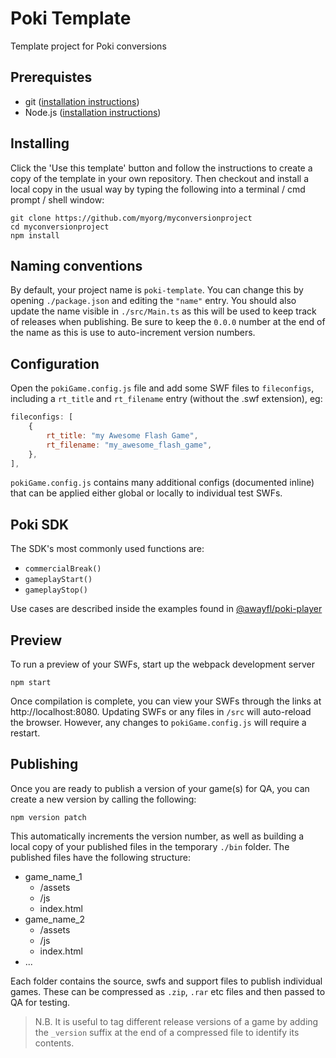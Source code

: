# Poki Template
Template project for Poki conversions

## Prerequistes ##
 - git ([installation instructions](https://git-scm.com/book/en/v2/Getting-Started-Installing-Git))
 - Node.js ([installation instructions](https://nodejs.dev/learn/how-to-install-nodejs))

## Installing ##
Click the 'Use this template' button and follow the instructions to create a copy of the template in your own repository. Then checkout and install a local copy in the usual way by typing the following into a terminal / cmd prompt / shell window:
```shell
git clone https://github.com/myorg/myconversionproject
cd myconversionproject
npm install
```

## Naming conventions ##
By default, your project name is `poki-template`. You can change this by opening `./package.json` and editing the `"name"` entry. You should also update the name visible in `./src/Main.ts` as this will be used to keep track of releases when publishing. Be sure to keep the `0.0.0` number at the end of the name as this is use to auto-increment version numbers.

## Configuration ##
Open the `pokiGame.config.js` file and add some SWF files to `fileconfigs`, including a `rt_title` and `rt_filename` entry (without the .swf extension), eg:
```javascript
fileconfigs: [
    {
        rt_title: "my Awesome Flash Game",
        rt_filename: "my_awesome_flash_game",
    },
],
```
`pokiGame.config.js` contains many additional configs (documented inline) that can be applied either global or locally to individual test SWFs.

## Poki SDK ##
The SDK's most commonly used functions are:
 - `commercialBreak()`
 - `gameplayStart()`
 - `gameplayStop()`

Use cases are described inside the examples found in [@awayfl/poki-player](https://github.com/awayfl/poki-player#pokisdk-examples)

## Preview ##
To run a preview of your SWFs, start up the webpack development server
```shell
npm start
```
Once compilation is complete, you can view your SWFs through the links at http://localhost:8080. Updating SWFs or any files in  `/src` will auto-reload the browser. However, any changes to `pokiGame.config.js` will require a restart.

## Publishing ##
Once you are ready to publish a version of your game(s) for QA, you can create a new version by calling the following:
```shell
npm version patch
```
This automatically increments the version number, as well as building a local copy of your published files in the temporary `./bin` folder. The published files have the following structure:

 - game_name_1
   - /assets
   - /js
   - index.html
 - game_name_2
   - /assets
   - /js
   - index.html
 - ...

Each folder contains the source, swfs and support files to publish individual games. These can be compressed as `.zip`, `.rar` etc files and then passed to QA for testing.

> N.B. It is useful to tag different release versions of a game by adding the `_version` suffix at the end of a compressed file to identify its contents.